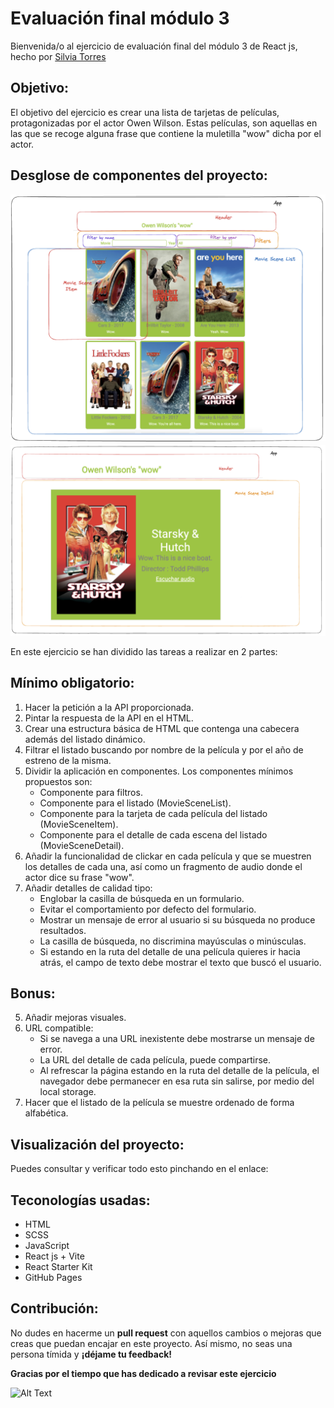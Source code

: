 

# Evaluación final módulo 3 
Bienvenida/o al ejercicio de evaluación final del módulo 3 de React js, hecho por [Silvia Torres](https://www.github.com/Storrecu)

## Objetivo:
El objetivo del ejercicio es crear una lista de tarjetas de películas, protagonizadas por el actor Owen Wilson. 
Estas películas, son aquellas en las que se recoge alguna frase que contiene la muletilla "wow" dicha por el actor.

## Desglose de componentes del proyecto: 
![desglose de componentes de la página principal del proyecto](./src/images/Project-preview.png)
![desglose de componentes de la página del detalle de la película](./src/images/Project-preview-movie-detail.png)

En este ejercicio se han dividido las tareas a realizar en 2 partes:

## Mínimo obligatorio: 

1. Hacer la petición a la API proporcionada.
2. Pintar la respuesta de la API en el HTML.
3. Crear una estructura básica de HTML que contenga una cabecera además del listado dinámico. 
4. Filtrar el listado buscando por nombre de la película y por el año de estreno de la misma.
5. Dividir la aplicación en componentes. Los componentes mínimos propuestos son: 
    - Componente para filtros.
    - Componente para el listado (MovieSceneList).
    - Componente para la tarjeta de cada película del listado (MovieSceneItem).
    - Componente para el detalle de cada escena del listado (MovieSceneDetail).
6. Añadir la funcionalidad de clickar en cada película y que se muestren los detalles de cada una, así como un fragmento de audio donde el actor dice su frase "wow". 
7. Añadir detalles de calidad tipo: 
    - Englobar la casilla de búsqueda en un formulario.
    - Evitar el comportamiento por defecto del formulario.
    - Mostrar un mensaje de error al usuario si su búsqueda no produce resultados.
    - La casilla de búsqueda, no discrimina mayúsculas o minúsculas.
    - Si estando en la ruta del detalle de una película quieres ir hacia atrás, el campo de texto debe mostrar el texto que buscó el usuario.


## Bonus:

5. Añadir mejoras visuales.
6. URL compatible: 
    - Si se navega a una URL inexistente debe mostrarse un mensaje de error.
    - La URL del detalle de cada película, puede compartirse.
    - Al refrescar la página estando en la ruta del detalle de la película, el navegador debe permanecer en esa ruta sin salirse, por medio del local storage.
7. Hacer que el listado de la película se muestre ordenado de forma alfabética.

## Visualización del proyecto: 
Puedes consultar y verificar todo esto pinchando en el enlace:

## Teconologías usadas: 

- HTML
- SCSS
- JavaScript
- React js + Vite
- React Starter Kit
- GitHub Pages

## Contribución: 
No dudes en hacerme un **pull request** con aquellos cambios o mejoras que creas que puedan encajar en este proyecto. 
Así mismo, no seas una persona tímida y **¡déjame tu feedback!**

**Gracias por el tiempo que has dedicado a revisar este ejercicio**

![Alt Text](https://media.giphy.com/media/HDOuOwN45gktUSOd7i/giphy.gif)





